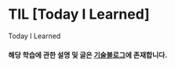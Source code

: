 # TIL [Today I Learned]

Today I Learned

#### 해당 학습에 관한 설명 및 글은 [기술블로그](https://wonit.tistory.com/)에 존재합니다.
